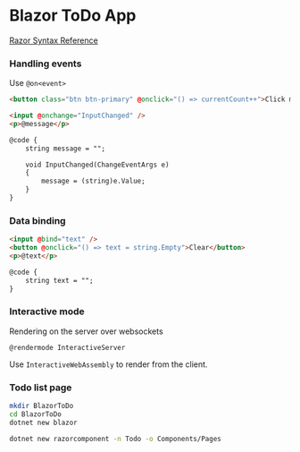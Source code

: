 
# Blazor ToDo App

[Razor Syntax Reference](https://learn.microsoft.com/en-us/aspnet/core/mvc/views/razor?view=aspnetcore-8.0)

### Handling events

Use `@on<event>`

```html
<button class="btn btn-primary" @onclick="() => currentCount++">Click me</button>
```

```html
<input @onchange="InputChanged" />
<p>@message</p>

@code {
    string message = "";

    void InputChanged(ChangeEventArgs e)
    {
        message = (string)e.Value;
    }
}
```

### Data binding

```html
<input @bind="text" />
<button @onclick="() => text = string.Empty">Clear</button>
<p>@text</p>

@code {
    string text = "";
}
```

### Interactive mode

Rendering on the server over websockets

```
@rendermode InteractiveServer
```

Use `InteractiveWebAssembly` to render from the client.

### Todo list page

```bash
mkdir BlazorToDo
cd BlazorToDo
dotnet new blazor
```

```bash
dotnet new razorcomponent -n Todo -o Components/Pages
```